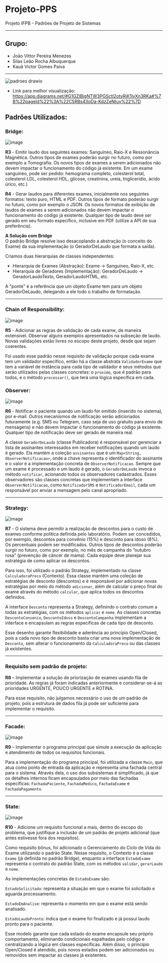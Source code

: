 # Projeto-PPS
Projeto IFPB - Padrões de Projeto de Sistemas

---

## Grupo:
- João Vittor Pereira Menezes
- Silas Leão Rocha Albuquerque
- Kauã Victor Gomes Paiva


---
![padroes drawio](https://github.com/user-attachments/assets/fe6498bf-5722-4754-99e4-a596cc7ed9c0)


- Link para melhor visualização:  https://app.diagrams.net/#G1GZlBjgNTW3PGSctl2otyRjK1lvXn3RKa#%7B%22pageId%22%3A%22C5RBs43oDa-KdzZeNtuy%22%7D



## Padrões Utilizados:

### Bridge:

![image](https://github.com/user-attachments/assets/3c4c417d-2e72-477d-9c81-306ba74c8cd9)



**R3** - Emitir laudo dos seguintes exames: Sanguíneo, Raio-X e Ressonância Magnética. Outros tipos de exames poderão surgir no futuro, como por exemplo a Tomografia. Os novos tipos de exames a serem adicionados não devem impactar o funcionamento do código já existente. Em um exame sanguíneo, pode ser pedido: hemograma completo, colesterol total, colesterol LDL, colesterol HDL, glicose, creatinina, ureia, triglicerídio, ácido úrico, etc.)


**R4** - Gerar laudos para diferentes exames, inicialmente nos seguintes formatos: texto puro, HTML e PDF. Outros tipos de formato poderão surgir no futuro, como por exemplo o JSON. Os novos formatos de exibição de laudos de exames a serem adicionados não devem impactar o funcionamento do código já existente. Qualquer tipo de laudo deve ser gerado em seu formato específico, inclusive em PDF (utilize a API de sua preferência).

**A Solução com Bridge**  
O padrão Bridge resolve isso desacoplando a abstração (o conceito do Exame) da sua implementação (o GeradorDeLaudo que formata a saída).

Criamos duas hierarquias de classes independentes:
- Hierarquia de Exames (Abstração): Exame -> Sanguineo, Raio-X, etc.
- Hierarquia de Geradores (Implementação): GeradorDeLaudo -> GeradorLaudoTexto, GeradorLaudoHTML, etc.

A "ponte" é a referência que um objeto Exame tem para um objeto GeradorDeLaudo, delegando a ele todo o trabalho de formatação.

---

### Chain of Responsibility:

![image](https://github.com/user-attachments/assets/792b257b-bfcb-462e-98f3-993afbbe1f80)

 

**R5** - Adicionar as regras de validação de cada exame, de maneira extensível. Observar alguns exemplos apresentados na subseção de laudo. Novas validações estão livres no escopo deste projeto, desde que sejam coerentes.

Foi usado esse padrão nesse requisito de validação porque cada exame tem um validador específico, então há a classe abstrata `ValidadorExame` que tem a variável de instância para cada tipo de validador e seus métodos que serão utilizados pelas classes concretas: o `proximo`, que é padrão para todos, e o método `processar()`, que terá uma lógica específica em cada.
### Observer:


![image](https://github.com/user-attachments/assets/3782010c-d673-459d-83e1-fd5df875d77c)


**R6** - Notificar o paciente quando um laudo for emitido (inserido no sistema), por e-mail. Outros mecanismos de notificação serão adicionados futuramente (e.g. SMS ou Telegram, caso seja de uso gratuito para envio de mensagens) e não devem impactar o funcionamento do código já existente. Qualquer tipo de notificação deve ser gerado de maneira real.



A classe `GeradorDeLaudo` (classe Publicadora) é responsável por gerenciar a lista de assinantes interessados em receber notificações quando um laudo é gerado. Ela mantém a coleção `assinantes` que é um  `Map<String, ObserverNotificacao>`, onde a chave representa o identificador do assinante e o valor é a implementação concreta de `ObserverNotificacao`. Sempre que um exame é processado e um laudo é gerado, o `GeradorDeLaudo` invoca o método `notificar`, acionando todos os observadores cadastrados. Esses observadores são classes concretas que implementam a interface `ObserverNotificacao`, como `NotificadorSMS` e `NotificadorEmail`, cada um responsável por enviar a mensagem pelo canal apropriado.

---

### Strategy:

![image](https://github.com/user-attachments/assets/1bddde7a-ee6c-406b-9d67-9b703aad050f)


**R7** - O sistema deve permitir a realização de descontos para o custo de exames conforme política definida pelo laboratório. Podem ser concedidos, por exemplo,  descontos para convênio (15%) e desconto para idoso (8%). Os percentuais podem ser modificados. Outros tipos de descontos poderão surgir no futuro, como por exemplo, no mês de campanha do “outubro rosa” (prevenção de câncer de mama). Cada equipe deve planejar sua estratégia de como aplicar os descontos.

Para isso, foi utilizado o padrão Strategy, implementado na classe `CalculadoraPreco` (Contexto). Essa classe mantém uma coleção de estratégias de desconto (descontos) e é responsável por adicionar novas estratégias por meio do método `adicionar`, além de calcular o preço final do exame através do método `calcular`, que aplica todos os descontos definidos.

A interface `Desconto` representa a Strategy, definindo o contrato comum a todas as estratégias, com os métodos `aplicar` e `nome`. As classes concretas `DescontoConvenio`, `DescontoIdoso` e `DescontoCampanha` implementam a interface e encapsulam as regras específicas de cada tipo de desconto.

Esse desenho garante flexibilidade e aderência ao princípio Open/Closed, pois a cada novo tipo de desconto basta criar uma nova implementação de `Desconto`, sem alterar o funcionamento da `CalculadoraPreco` ou das classes já existentes.

---

### Requisito sem padrão de projeto:

**R8** – Implementar a solução de priorização de exames usando fila de prioridade. As regras já foram indicadas anteriormente e considerar-se-á as prioridades URGENTE, POUCO URGENTE e ROTINA.

Para esse requisito, não julgamos necessário o uso de um padrão de projeto, pois a estrutura de dados fila já pode ser suficiente para implementar o requisito.

---

### Facade:

![image](https://github.com/user-attachments/assets/7c4079ff-ea3e-4da5-8822-b1324fd9a54a)


**R9** – Implementar o programa principal que simule a execução da aplicação e atendimento de todos os requisitos funcionais.

Para a implementação do programa principal, foi utilizada a classe `Main`, que atua como ponto de entrada da aplicação e representa uma fachada central para o sistema. Através dela, o uso dos subsistemas é simplificado, já que os detalhes internos ficam encapsulados por meio das fachadas específicas: `FachadaPaciente`, `FachadaMedico`, `FachadaExame` e `FachadaPagamento`.

---

### State:

![image](https://github.com/user-attachments/assets/e9c6ce36-9fab-44b3-a6ca-e6e2d97d78e7)


**R10** - Adicione um requisito funcional a mais, dentro do escopo do problema, que justifique a inclusão de um padrão de projeto adicional (que antes estivesse fora dos requisitos).

Como requisito bônus, foi adicionado o Gerenciamento do Ciclo de Vida do Exame utilizando o padrão State. Nesse requisito, o Contexto é a classe `Exame` (já definida no padrão Bridge), enquanto a interface `EstadoExame` representa o contrato do padrão State, com os métodos `validar`, `gerarLaudo` e `nome`.

As implementações concretas de `EstadoExame` são:

`EstadoSolicitado`: representa a situação em que o exame foi solicitado e aguarda processamento.

`EstadoEmAnalise`: representa o momento em que o exame está sendo analisado.

`EstadoLaudoPronto`: indica que o exame foi finalizado e já possui laudo pronto para o paciente.

Esse modelo garante que cada estado do exame encapsule seu próprio comportamento, eliminando condicionais espalhadas pelo código e centralizando a lógica em classes específicas. Além disso, o princípio Open/Closed é atendido, pois novos estados podem ser adicionados ou removidos sem impactar as classes já existentes.
